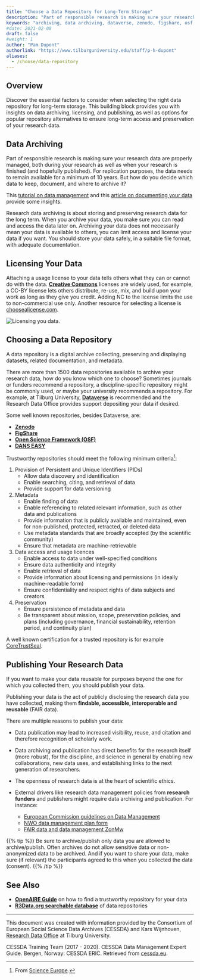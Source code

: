 ```yaml
---
title: "Choose a Data Repository for Long-Term Storage"
description: "Part of responsible research is making sure your research data is properly stored. But how do you decide which data to keep, document and where to archive it?"
keywords: "archiving, data archiving, dataverse, zenodo, figshare, osf, dans, FAIR data, data repository, licensing, research data management"
#date: 2021-02-08
draft: false
#weight: 1
author: "Pam Dupont"
authorlink: "https://www.tilburguniversity.edu/staff/p-h-dupont"
aliases:
  - /choose/data-repository
---
```


## Overview

Discover the essential factors to consider when selecting the right data repository for long-term storage. This building block provides you with insights on data archiving, licensing, and publishing, as well as options for popular repository alternatives to ensure long-term access and preservation of your research data.

## Data Archiving

Part of responsible research is making sure your research data are properly managed, both during your research as well as when your research is finished (and hopefully published). For replication purposes, the data needs to remain available for a minimum of 10 years. But how do you decide which data to keep, document, and where to archive it?

This [tutorial on data management](https://tilburgsciencehub.com/tutorials/project-management/principles-of-project-setup-and-workflow-management/directories/#data-management-for-each-of-the-projects-components) and this [article on documenting your data](https://tilburgsciencehub.com/document/new-data) provide some insights.

Research data archiving is about storing and preserving research data for the long term. When you archive your data, you make sure you can read and access the data later on. Archiving your data does not necessarily mean your data is available to others, you can limit access and license your data if you want. You should store your data safely, in a suitable file format, with adequate documentation.

## Licensing Your Data

Attaching a usage license to your data tells others what they can or cannot do with the data. **[Creative Commons](https://creativecommons.org/licenses/)** licenses are widely used, for example, a CC-BY license lets others distribute, re-use, mix, and build upon your work as long as they give you credit. Adding NC to the license limits the use to non-commercial use only.  Another resource for selecting a license is [choosealicense.com](https://choosealicense.com/).

![Licensing you data.](../images/licensing-data.png)

## Choosing a Data Repository

A data repository is a digital archive collecting, preserving and displaying datasets, related documentation, and metadata.

There are more than 1500 data repositories available to archive your research data, how do you know which one to choose? Sometimes journals or funders recommend a repository, a discipline-specific repository might be commonly used, or maybe your university recommends a repository. For example, at Tilburg University, **[Dataverse](https://dataverse.nl/dataverse/tiu)** is recommended and the Research Data Office provides support depositing your data if desired.

Some well known repositories, besides Dataverse, are:

- **[Zenodo](https://zenodo.org/)**
- **[FigShare](https://figshare.com/)**
- **[Open Science Framework (OSF)](https://osf.io/)**
- **[DANS EASY](https://easy.dans.knaw.nl/ui/home)**

Trustworthy repositories should meet the following minimum criteria[^1]:

1.	Provision of Persistent and Unique Identifiers (PIDs)
    - Allow data discovery and identification
    - Enable searching, citing, and retrieval of data
    - Provide support for data versioning
2.	Metadata
    - Enable finding of data
    - Enable referencing to related relevant information, such as other data and publications
    - Provide information that is publicly available and maintained, even for non-published, protected, retracted, or deleted data
    - Use metadata standards that are broadly accepted (by the scientific community)
    - Ensure that metadata are machine-retrievable
3.	Data access and usage licences
    - Enable access to data under well-specified conditions
    - Ensure data authenticity and integrity
    - Enable retrieval of data
    - Provide information about licensing and permissions (in ideally machine-readable form)
    - Ensure confidentiality and respect rights of data subjects and creators
4.	Preservation
    - Ensure persistence of metadata and data
    - Be transparent about mission, scope, preservation policies, and plans (including governance, financial sustainability, retention period, and continuity plan)

A well known certification for a trusted repository is for example [CoreTrustSeal](https://www.coretrustseal.org/).

## Publishing Your Research Data

If you want to make your data reusable for purposes beyond the one for which you collected them, you should publish your data.

Publishing your data is the act of publicly disclosing the research data you have collected, making them **findable, accessible, interoperable and reusable** (FAIR data).

There are multiple reasons to publish your data:
-	Data publication may lead to increased visibility, reuse, and citation and therefore recognition of scholarly work.

-	Data archiving and publication has direct benefits for the research itself (more robust), for the discipline, and science in general by enabling new collaborations, new data uses, and establishing links to the next generation of researchers.

-	The openness of research data is at the heart of scientific ethics.

-	External drivers like research data management policies from **research funders** and publishers might require data archiving and publication. For instance:
    - [European Commission guidelines on Data Management](https://ec.europa.eu/research/participants/data/ref/h2020/other/gm/reporting/h2020-tpl-oa-data-mgt-plan-annotated_en.pdf)
    - [NWO data management plan form](https://www.nwo.nl/en/research-data-management)
    - [FAIR data and data management ZonMw](https://www.zonmw.nl/en/research-and-results/fair-data-and-data-management/)

{{% tip %}}
Be sure to archive/publish only data you are allowed to archive/publish. Often archives do not allow sensitive data or non-anonymized data to be archived. And if you want to share your data, make sure (if relevant) the participants agreed to this when you collected the data (consent).
{{% /tip %}}

## See Also

- **[OpenAIRE Guide](https://zenodo.org/record/4077212#.YGHVqK8zY2z)** on how to find a trustworthy repository for your data
- **[R3Data.org searchable database](https://www.re3data.org/search?query=)** of data repositories

---
This document was created with information provided by the Consortium of European Social Science Data Archives (CESSDA) and Kars Wijnhoven, [Research Data Office](mailto:rdo@tilburguniversity.edu) at Tilburg University.

CESSDA Training Team (2017 - 2020). CESSDA Data Management Expert Guide.
Bergen, Norway: CESSDA ERIC. Retrieved from [cessda.eu](https://www.cessda.eu/DMGuide).

[^1]:
    From [Science Europe](https://scienceeurope.org/media/4brkxxe5/se_rdm_practical_guide_extended_final.pdf).
